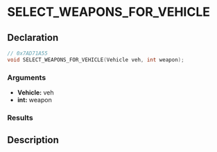 # SELECT_WEAPONS_FOR_VEHICLE

## Declaration
```cpp
// 0x7AD71A55
void SELECT_WEAPONS_FOR_VEHICLE(Vehicle veh, int weapon);
```

### Arguments
- **Vehicle:** veh
- **int:** weapon

### Results

## Description
